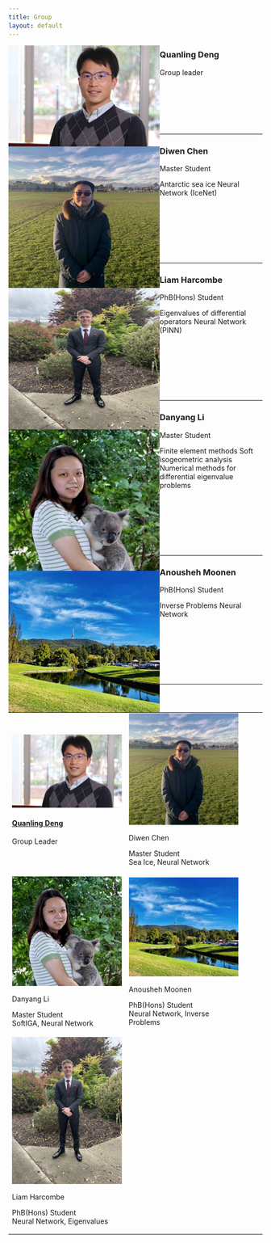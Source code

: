 ```yaml
---
title: Group
layout: default
---
```



<img align="left" width="300" height="200" src="images/deng.jpg">

### Quanling Deng

Group leader

&nbsp;
&nbsp;
&nbsp;
&nbsp;
&nbsp;
&nbsp;
&nbsp;
&nbsp;
&nbsp;
<br />
<br />
<br />
<br />
<br />

* * * 

<img align="left" width="300" height="280" src="images/chen.jpg">

### Diwen Chen

Master Student

Antarctic sea ice
Neural Network (IceNet)

<br />
<br />
<br />
<br />
<br />
<br />

* * * 

<img align="left" width="300" height="280" src="images/lh.jpg">

### Liam Harcombe

PhB(Hons) Student 

Eigenvalues of differential operators
Neural Network (PINN)


<br />
<br />
<br />
<br />
<br />
<br />

* * * 

<img align="left" width="300" height="280" src="images/Li.jpg">

### Danyang Li

Master Student

Finite element methods
Soft isogeometric analysis
Numerical methods for differential eigenvalue problems


<br />
<br />
<br />
<br />
<br />
<br />

* * * 


<img align="left" width="300" height="280" src="images/anu.jpg">

### Anousheh Moonen

PhB(Hons) Student 

Inverse Problems
Neural Network


<br />
<br />
<br />
<br />
<br />
<br />

* * * 


<table class="fixed">
  <col width="200"/>
  <col width="200"/>
  <col width="200"/>
  <tr>
    <td> <!-- Quanling Deng -->
        <div class="card" style="width: 13.6rem;">
          <!-- a href="https://quanlingdeng.github.io/" title="" class="card-image hover-overlay" target="_blank" -->
          <img src="images/deng.jpg" alt="" class="img-responsive">
          <!-- </a>  -->
          <div class="card-text">
            <!-- <p>Quanling Deng</p> --->
            <h4><a href="https://quanlingdeng.github.io/" target="_blank">Quanling Deng</a></h4>
            <div class="card-desription">
              <p>Group Leader</p>
            </div>
          </div>
        </div>
    </td>
    <td> <!-- Diwen Chen -->
        <div class="card" style="width: 13.6rem;">
          <img src="images/chen.jpg" alt="" class="img-responsive">
          <!-- </a>   -->
          <div class="card-text">
            <p>Diwen Chen</p>
            <!-- <h4><a href="" target="_blank">Diwen Chen</a></h4> -->
            <div class="card-desription">
              <p>Master Student <br> Sea Ice, Neural Network </p>
            </div>
          </div>
        </div>
    </td>
 <tr>
    <td> <!-- Danyang Li -->
        <div class="card" style="width: 13.6rem;">
          <!-- <a href="" title="" class="card-image hover-overlay" target="_blank"> -->
          <img src="images/Li.jpg" alt="" class="img-responsive">
          <!-- </a>   -->
          <div class="card-text">
            <p>Danyang Li</p>
            <!-- <h4><a href="" target="_blank">Danyang Li</a></h4> -->
            <div class="card-desription">
              <p>Master Student <br> SoftIGA, Neural Network </p>
            </div>
          </div>
        </div>
    </td>
    <td> <!-- Anousheh Moonen -->
         <div class="card" style="width: 13.6rem;">
            <img src="images/anu.jpg" alt="" class="img-responsive">
            <!-- </a>   -->
            <div class="card-text">
            <p>Anousheh Moonen</p>
            <!-- <h4><a href="" target="_blank">Anousheh Moonen</a></h4> -->
            <div class="card-desription">
                <p>PhB(Hons) Student <br> Neural Network, Inverse Problems </p>
            </div>
           </div>
         </div>
       </td>
 </tr>

 <tr>
    <td> <!-- Liam Harcombe -->
        <div class="card" style="width: 13.6rem;">
          <img src="images/lh.jpg" alt="" class="img-responsive">
          <!-- </a>   -->
          <div class="card-text">
            <p>Liam Harcombe</p>
            <!-- <h4><a href="" target="_blank">Liam Harcombe</a></h4> -->
            <div class="card-desription">
              <p>PhB(Hons) Student <br> Neural Network, Eigenvalues </p>
            </div>
          </div>
        </div>
    </td>
 </tr> 
</table> 

